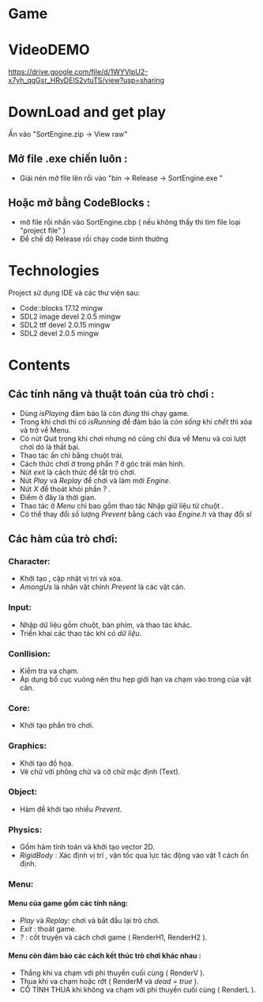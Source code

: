 # Game
# VideoDEMO

https://drive.google.com/file/d/1WYVlpU2-x7yh_qqGsr_HRvDElS2vtuTS/view?usp=sharing

# DownLoad and get play

Ấn vào "SortEngine.zip -> View raw" 

## Mở file .exe chiến luôn :

- Giải nén mở file lên rồi vào "bin -> Release -> SortEngine.exe "

## Hoặc mở bằng CodeBlocks : 

- mở file rồi nhấn vào SortEngine.cbp ( nếu không thấy thì tìm file loại "project file" )
- Để chế độ Release rồi chạy code bình thường 

# Technologies

Project sử dụng IDE và các thư viện sau:

- Code::blocks 17.12 mingw
- SDL2 image devel 2.0.5 mingw
- SDL2 ttf devel 2.0.15 mingw
- SDL2 devel 2.0.5 mingw

# Contents

## Các tính năng và thuật toán của trò chơi :

- Dùng *isPlaying* đảm bảo là còn *đúng* thì chạy game.
- Trong khi chơi thì có *isRunning* để đảm bảo là *còn sống* khi *chết* thì xóa và trở về Menu.
- Có nút Quit trong khi chơi nhưng nó cũng chỉ đưa về Menu và coi lượt chơi dó là thất bại.
- Thao tác ấn chỉ bằng chuột trái.
- Cách thức chơi ở trong phần *?* ở góc trái màn hình.
- Nút *exit* là cách thức để tắt trò chơi.
- Nút *Play* và *Replay* để chơi và làm mới *Engine*.
- Nút *X* để thoát khỏi phần *?* .
- Điểm ở đây là thời gian.
- Thao tác ở *Menu* chỉ bao gồm thao tác Nhập giữ liệu từ chuột .
- Có thể thay đổi số lượng *Prevent* bằng cách vào *Engine.h* và thay đổi *sl*
## Các hàm của trò chơi:

### Character:
- Khởi tạo , cập nhật vị trí và xóa.
- *AmongUs* là nhân vật chính *Prevent* là các vật cản.
### Input:
- Nhập dữ liệu gồm chuột, bàn phím, và thao tác khác.
- Triển khai các thao tác khi có *dữ liệu*.
### Conllision:
- Kiểm tra va chạm.
- Áp dụng bố cục vuông nên thu hẹp giới hạn va chạm vào trong của vật cản.
### Core:
- Khởi tạo phần trò chơi.
### Graphics:
- Khởi tạo đồ họa.
- Vẽ chữ với phông chữ và cỡ chữ mặc định (Text).
### Object:
- Hàm để khởi tạo nhiều *Prevent*.
### Physics:
- Gồm hàm tính toán và khởi tạo vector 2D.
- *RigidBody* : Xác định vị trí , vận tốc qua lực tác động vào vật 1 cách ổn định.
### Menu:
#### Menu của game gồm các tính năng: 
- *Play* và *Replay*: chơi và bắt đầu lại trò chơi.
- *Exit* : thoát game.
- *?* : cốt truyện và cách chơi game ( RenderH1, RenderH2 ).
#### Menu còn đảm bảo các cách kết thúc trò chơi khác nhau :
- Thắng khi va chạm với phi thuyền cuối cùng ( RenderV ).
- Thua khi va chạm hoặc rớt ( RenderM và *dead = true* ).
- CỐ TÌNH THUA khi không va chạm với phi thuyền cuối cùng ( RenderL ).

